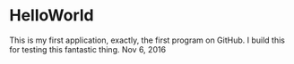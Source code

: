 # HelloWorld
This is my first application, exactly, the first program on GitHub.
I build this for testing this fantastic thing.
Nov 6, 2016
